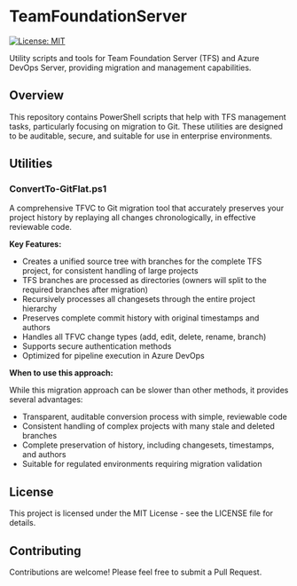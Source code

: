 # TeamFoundationServer

[![License: MIT](https://img.shields.io/badge/License-MIT-yellow.svg)](https://opensource.org/licenses/MIT)

Utility scripts and tools for Team Foundation Server (TFS) and Azure DevOps Server, providing migration and management capabilities.

## Overview

This repository contains PowerShell scripts that help with TFS management tasks, particularly focusing on migration to Git. These utilities are designed to be auditable, secure, and suitable for use in enterprise environments.

## Utilities

### ConvertTo-GitFlat.ps1

A comprehensive TFVC to Git migration tool that accurately preserves your project history by replaying all changes chronologically, in effective reviewable code.

**Key Features:**

- Creates a unified source tree with branches for the complete TFS project, for consistent handling of large projects
- TFS branches are processed as directories (owners will split to the required branches after migration)
- Recursively processes all changesets through the entire project hierarchy
- Preserves complete commit history with original timestamps and authors
- Handles all TFVC change types (add, edit, delete, rename, branch)
- Supports secure authentication methods
- Optimized for pipeline execution in Azure DevOps

**When to use this approach:**

While this migration approach can be slower than other methods, it provides several advantages:
- Transparent, auditable conversion process with simple, reviewable code
- Consistent handling of complex projects with many stale and deleted branches
- Complete preservation of history, including changesets, timestamps, and authors
- Suitable for regulated environments requiring migration validation



## License

This project is licensed under the MIT License - see the LICENSE file for details.

## Contributing

Contributions are welcome! Please feel free to submit a Pull Request.
